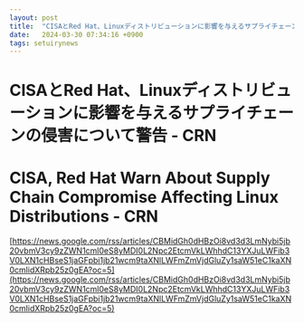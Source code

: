 ```yaml
---
layout: post
title:  "CISAとRed Hat、Linuxディストリビューションに影響を与えるサプライチェーンの侵害について警告 - CRN"
date:   2024-03-30 07:34:16 +0900
tags: setuirynews 
---
```


# CISAとRed Hat、Linuxディストリビューションに影響を与えるサプライチェーンの侵害について警告 - CRN



# CISA, Red Hat Warn About Supply Chain Compromise Affecting Linux Distributions - CRN

[https://news.google.com/rss/articles/CBMidGh0dHBzOi8vd3d3LmNybi5jb20vbmV3cy9zZWN1cml0eS8yMDI0L2Npc2EtcmVkLWhhdC13YXJuLWFib3V0LXN1cHBseS1jaGFpbi1jb21wcm9taXNlLWFmZmVjdGluZy1saW51eC1kaXN0cmlidXRpb25z0gEA?oc=5](https://news.google.com/rss/articles/CBMidGh0dHBzOi8vd3d3LmNybi5jb20vbmV3cy9zZWN1cml0eS8yMDI0L2Npc2EtcmVkLWhhdC13YXJuLWFib3V0LXN1cHBseS1jaGFpbi1jb21wcm9taXNlLWFmZmVjdGluZy1saW51eC1kaXN0cmlidXRpb25z0gEA?oc=5)


